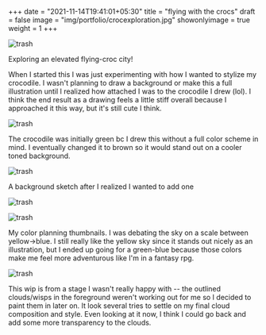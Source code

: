 +++
date = "2021-11-14T19:41:01+05:30"
title = "flying with the crocs"
draft = false
image = "img/portfolio/crocexploration.jpg"
showonlyimage = true
weight = 1
+++

![trash](/img/portfolio/crocexploration.jpg)

Exploring an elevated flying-croc city!

When I started this I was just experimenting with how I wanted to stylize my crocodile. I wasn't planning to draw a background or make this a full illustration until I realized how attached I was to the crocodile I drew (lol). I think the end result as a drawing feels a little stiff overall because I approached it this way, but it's still cute I think.

![trash](/img/extra/crocexploration_ex4.jpg)

The crocodile was initially green bc I drew this without a full color scheme in mind. I eventually changed it to brown so it would stand out on a cooler toned background.

![trash](/img/extra/crocexploration_ex0.jpg)

A background sketch after I realized I wanted to add one

![trash](/img/extra/crocexploration_ex3.jpg)

![trash](/img/extra/crocexploration_ex1.jpg)

My color planning thumbnails. I was debating the sky on a scale between yellow->blue. I still really like the yellow sky since it stands out nicely as an illustration, but I ended up going for a green-blue because those colors make me feel more adventurous like I'm in a fantasy rpg.

![trash](/img/extra/crocexploration_ex2.jpg)

This wip is from a stage I wasn't really happy with -- the outlined clouds/wisps in the foreground weren't working out for me so I decided to paint them in later on. It look several tries to settle on my final cloud composition and style. Even looking at it now, I think I could go back and add some more transparency to the clouds.
